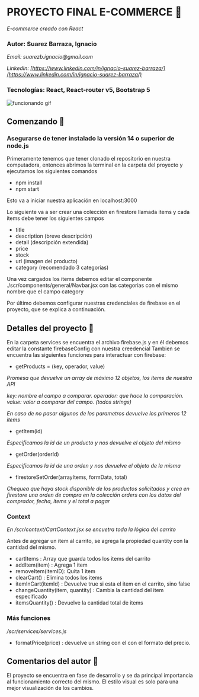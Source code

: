 # PROYECTO FINAL E-COMMERCE 🛒

_E-commerce creado con React_

### Autor: Suarez Barraza, Ignacio

_Email: suarezb.ignacio@gmail.com_

_LinkedIn: [https://www.linkedin.com/in/ignacio-suarez-barraza/](https://www.linkedin.com/in/ignacio-suarez-barraza/)_

### Tecnologías: React, React-router v5, Bootstrap 5

![funcionando gif](src/Hnet-image.gif)

## Comenzando 🚀

### Asegurarse de tener instalado la versión 14 o superior de node.js

Primeramente tenemos que tener clonado el repositorio en nuestra computadora, entonces abrimos la terminal en la carpeta del proyecto y ejecutamos los siguientes comandos

- npm install
- npm start

Esto va a iniciar nuestra aplicación en localhost:3000

Lo siguiente va a ser crear una colección en firestore llamada items y cada items debe tener los siguientes campos

- title
- description (breve descripción)
- detail (descripción extendida)
- price
- stock
- url (imagen del producto)
- category (recomendado 3 categorias)

Una vez cargados los items debemos editar el componente ./scr/components/general/Navbar.jsx con las categorias con el mismo nombre que el campo category

Por último debemos configurar nuestras credenciales de firebase en el proyecto, que se explica a continuación.

## Detalles del proyecto 📄

En la carpeta services se encuentra el archivo firebase.js y en él debemos editar la constante firebaseConfig con nuestra creedencial
Tambien se encuentra las siguientes funciones para interactuar con firebase:

- getProducts = (key, operador, value)

_Promesa que devuelve un array de máximo 12 objetos, los items de nuestra API_

_key: nombre el campo a comparar. operador: que hace la comparación. value: valor a comparar del campo. (todos strings)_

_En caso de no pasar algunos de los parametros devuelve los primeros 12 items_

- getItem(id)

_Especificamos la id de un producto y nos devuelve el objeto del mismo_

- getOrder(orderId)

_Especificamos la id de una orden y nos devuelve el objeto de la misma_

- firestoreSetOrder(arrayItems, formData, total)

_Chequea que haya stock disponible de los productos solicitados y crea en firestore una orden de compra en la colección orders con los datos del comprador, fecha, items y el total a pagar_

### Context

_En /scr/context/CartContext.jsx se encuetra toda la lógica del carrito_

Antes de agregar un item al carrito, se agrega la propiedad quantity con la cantidad del mismo.

- cartItems : Array que guarda todos los items del carrito
- addItem(item) : Agrega 1 item
- removeItem(itemID): Quita 1 item
- clearCart() : Elimina todos los items
- itemInCart(itemId) : Devuelve true si esta el item en el carrito, sino false
- changeQuantity(item, quantity) : Cambia la cantidad del item especificado
- itemsQuantity() : Devuelve la cantidad total de items

### Más funciones

_/scr/services/services.js_

- formatPrice(price) : devuelve un string con el con el formato del precio.

## Comentarios del autor 📔

El proyecto se encuentra en fase de desarrollo y se da principal importancia al funcionamiento correcto del mismo. El estilo visual es solo para una mejor visualización de los cambios.
